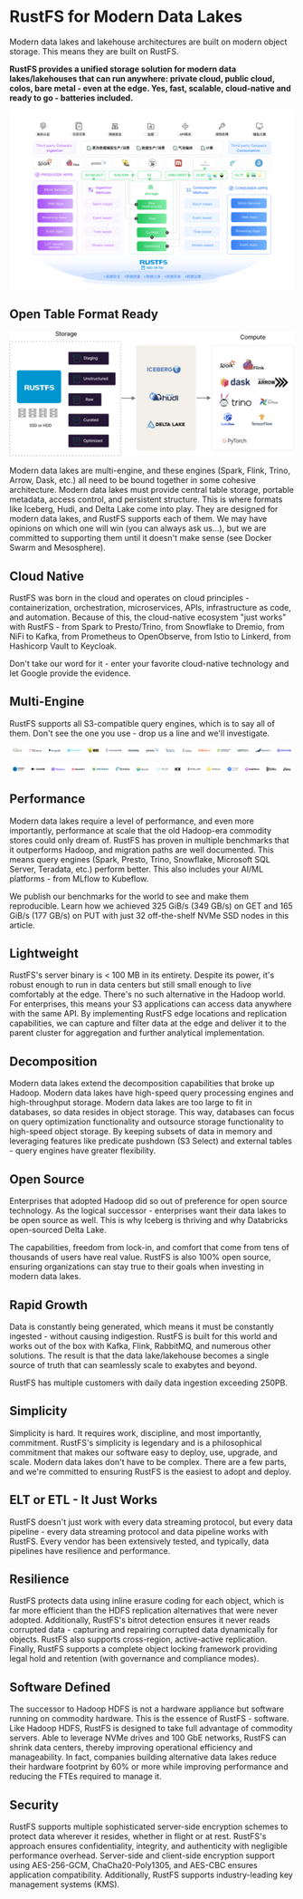 # RustFS for Modern Data Lakes

Modern data lakes and lakehouse architectures are built on modern object storage. This means they are built on RustFS.

**RustFS provides a unified storage solution for modern data lakes/lakehouses that can run anywhere: private cloud, public cloud, colos, bare metal - even at the edge. Yes, fast, scalable, cloud-native and ready to go - batteries included.**

![Data Lake Architecture](images/data-lake-architecture.png)

## Open Table Format Ready

![Table Formats](images/table-formats.png)

Modern data lakes are multi-engine, and these engines (Spark, Flink, Trino, Arrow, Dask, etc.) all need to be bound together in some cohesive architecture. Modern data lakes must provide central table storage, portable metadata, access control, and persistent structure. This is where formats like Iceberg, Hudi, and Delta Lake come into play. They are designed for modern data lakes, and RustFS supports each of them. We may have opinions on which one will win (you can always ask us...), but we are committed to supporting them until it doesn't make sense (see Docker Swarm and Mesosphere).

## Cloud Native

RustFS was born in the cloud and operates on cloud principles - containerization, orchestration, microservices, APIs, infrastructure as code, and automation. Because of this, the cloud-native ecosystem "just works" with RustFS - from Spark to Presto/Trino, from Snowflake to Dremio, from NiFi to Kafka, from Prometheus to OpenObserve, from Istio to Linkerd, from Hashicorp Vault to Keycloak.

Don't take our word for it - enter your favorite cloud-native technology and let Google provide the evidence.

## Multi-Engine

RustFS supports all S3-compatible query engines, which is to say all of them. Don't see the one you use - drop us a line and we'll investigate.

![Multi-Engine Support](images/multi-engine-1.svg)

![Multi-Engine Support](images/multi-engine-2.svg)

## Performance

Modern data lakes require a level of performance, and even more importantly, performance at scale that the old Hadoop-era commodity stores could only dream of. RustFS has proven in multiple benchmarks that it outperforms Hadoop, and migration paths are well documented. This means query engines (Spark, Presto, Trino, Snowflake, Microsoft SQL Server, Teradata, etc.) perform better. This also includes your AI/ML platforms - from MLflow to Kubeflow.

We publish our benchmarks for the world to see and make them reproducible. Learn how we achieved 325 GiB/s (349 GB/s) on GET and 165 GiB/s (177 GB/s) on PUT with just 32 off-the-shelf NVMe SSD nodes in this article.

## Lightweight

RustFS's server binary is < 100 MB in its entirety. Despite its power, it's robust enough to run in data centers but still small enough to live comfortably at the edge. There's no such alternative in the Hadoop world. For enterprises, this means your S3 applications can access data anywhere with the same API. By implementing RustFS edge locations and replication capabilities, we can capture and filter data at the edge and deliver it to the parent cluster for aggregation and further analytical implementation.

## Decomposition

Modern data lakes extend the decomposition capabilities that broke up Hadoop. Modern data lakes have high-speed query processing engines and high-throughput storage. Modern data lakes are too large to fit in databases, so data resides in object storage. This way, databases can focus on query optimization functionality and outsource storage functionality to high-speed object storage. By keeping subsets of data in memory and leveraging features like predicate pushdown (S3 Select) and external tables - query engines have greater flexibility.

## Open Source

Enterprises that adopted Hadoop did so out of preference for open source technology. As the logical successor - enterprises want their data lakes to be open source as well. This is why Iceberg is thriving and why Databricks open-sourced Delta Lake.

The capabilities, freedom from lock-in, and comfort that come from tens of thousands of users have real value. RustFS is also 100% open source, ensuring organizations can stay true to their goals when investing in modern data lakes.

## Rapid Growth

Data is constantly being generated, which means it must be constantly ingested - without causing indigestion. RustFS is built for this world and works out of the box with Kafka, Flink, RabbitMQ, and numerous other solutions. The result is that the data lake/lakehouse becomes a single source of truth that can seamlessly scale to exabytes and beyond.

RustFS has multiple customers with daily data ingestion exceeding 250PB.

## Simplicity

Simplicity is hard. It requires work, discipline, and most importantly, commitment. RustFS's simplicity is legendary and is a philosophical commitment that makes our software easy to deploy, use, upgrade, and scale. Modern data lakes don't have to be complex. There are a few parts, and we're committed to ensuring RustFS is the easiest to adopt and deploy.

## ELT or ETL - It Just Works

RustFS doesn't just work with every data streaming protocol, but every data pipeline - every data streaming protocol and data pipeline works with RustFS. Every vendor has been extensively tested, and typically, data pipelines have resilience and performance.

## Resilience

RustFS protects data using inline erasure coding for each object, which is far more efficient than the HDFS replication alternatives that were never adopted. Additionally, RustFS's bitrot detection ensures it never reads corrupted data - capturing and repairing corrupted data dynamically for objects. RustFS also supports cross-region, active-active replication. Finally, RustFS supports a complete object locking framework providing legal hold and retention (with governance and compliance modes).

## Software Defined

The successor to Hadoop HDFS is not a hardware appliance but software running on commodity hardware. This is the essence of RustFS - software. Like Hadoop HDFS, RustFS is designed to take full advantage of commodity servers. Able to leverage NVMe drives and 100 GbE networks, RustFS can shrink data centers, thereby improving operational efficiency and manageability. In fact, companies building alternative data lakes reduce their hardware footprint by 60% or more while improving performance and reducing the FTEs required to manage it.

## Security

RustFS supports multiple sophisticated server-side encryption schemes to protect data wherever it resides, whether in flight or at rest. RustFS's approach ensures confidentiality, integrity, and authenticity with negligible performance overhead. Server-side and client-side encryption support using AES-256-GCM, ChaCha20-Poly1305, and AES-CBC ensures application compatibility. Additionally, RustFS supports industry-leading key management systems (KMS).
